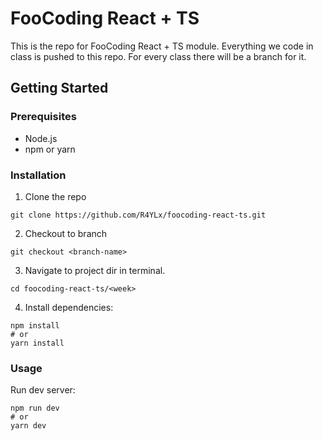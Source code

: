 # FooCoding React + TS

This is the repo for FooCoding React + TS module.
Everything we code in class is pushed to this repo.
For every class there will be a branch for it.

## Getting Started

### Prerequisites

- Node.js
- npm or yarn

### Installation

1. Clone the repo

```
git clone https://github.com/R4YLx/foocoding-react-ts.git
```

2. Checkout to branch

```
git checkout <branch-name>
```

3. Navigate to project dir in terminal.

```
cd foocoding-react-ts/<week>
```

4. Install dependencies:

```
npm install
# or
yarn install
```

### Usage

Run dev server:

```
npm run dev
# or
yarn dev
```
